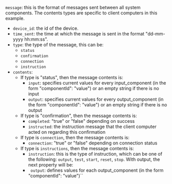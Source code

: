 `message`: this is the format of messages sent between all system components.
 The contents types are specific to client computers in this example. 

- `device_id`: the id of the device. 
- `time_sent`: the time at which the message is sent in the format "dd-mm-yyyy hh:mm:ss".
- `type`: the type of the message, this can be:
    - `status`
    - `confirmation`
    - `connection`
    - `instruction`
- `contents`:
    - If type is "status", then the message contents is:
        - `input`: specifies current values for every input_component (in the form "componentId": "value") or an empty string if there is no input 
        - `output`: specifies current values for every output_component (in the form "componentId": "value") or an empty string if there is no output 
    - If type is "confirmation", then the message contents is:
        - `completed`: "true" or "false" depending on success
        - `instructed`: the instruction message that the client computer acted on regarding this confirmation
    - If type is `connection`, then the message contents is:
        - `connection`: "true" or "false" depending on connection status 
    - If type is `instructions`, then the message contents is:
        - `instruction`: this is the type of instruction, which can be one of the following:
            `output`, `test`, `start`, `reset`, `stop`. With output, the next property will be:
        - ` output`: defines values for each output_component (in the form "componentId": "value")``
